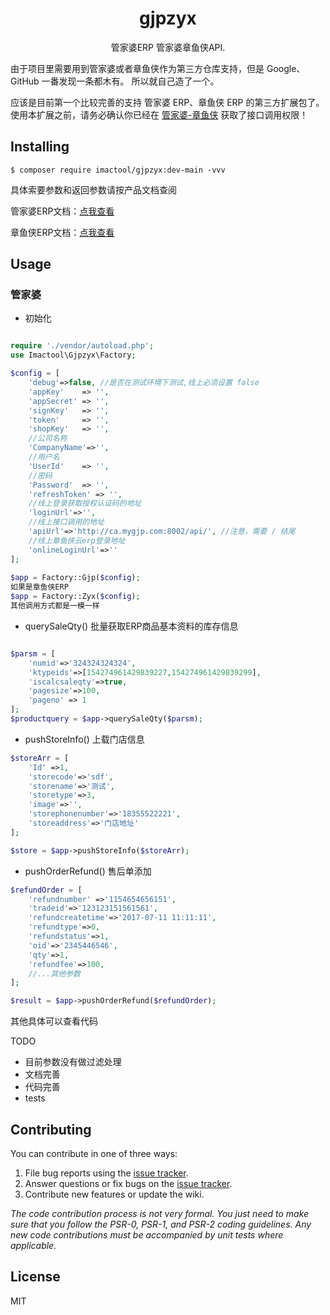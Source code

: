 <h1 align="center"> gjpzyx </h1>

<p align="center"> 管家婆ERP 管家婆章鱼侠API.</p>
由于项目里需要用到管家婆或者章鱼侠作为第三方仓库支持，但是 Google、GitHub 一番发现一条都木有。
所以就自己造了一个。

应该是目前第一个比较完善的支持 管家婆 ERP、章鱼侠 ERP 的第三方扩展包了。
使用本扩展之前，请务必确认你已经在 [管家婆-章鱼侠](http://help.mygjp.com/pages/viewpage.action?pageId=48660739) 获取了接口调用权限！


## Installing

```shell
$ composer require imactool/gjpzyx:dev-main -vvv
```

具体索要参数和返回参数请按产品文档查阅

管家婆ERP文档：[点我查看](http://help.mygjp.com/pages/viewpage.action?pageId=48660745)

章鱼侠ERP文档：[点我查看](http://help.zhangyuxia.com.cn/pages/viewpage.action?pageId=48660745)

## Usage

### 管家婆

- 初始化

```php

require './vendor/autoload.php';
use Imactool\Gjpzyx\Factory;

$config = [
    'debug'=>false, //是否在测试环境下测试,线上必须设置 false
    'appKey' 	=> '',
    'appSecret' => '',
    'signKey'   => '',
    'token'		=> '',
    'shopKey'	=> '',
    //公司名称
    'CompanyName'=>'',
    //用户名
    'UserId'	=> '',
    //密码
    'Password'	=> '',
    'refreshToken' => '',
    //线上登录获取授权认证码的地址
    'loginUrl'=>'',
    //线上接口调用的地址
    'apiUrl'=>'http://ca.mygjp.com:8002/api/', //注意，需要 / 结尾
    //线上章鱼侠云erp登录地址
    'onlineLoginUrl'=>''
];
 
$app = Factory::Gjp($config);
如果是章鱼侠ERP
$app = Factory::Zyx($config);
其他调用方式都是一模一样
```
   
- querySaleQty() 批量获取ERP商品基本资料的库存信息 

```php

$parsm = [
    'numid'=>'324324324324',
    'ktypeids'=>[154274961429839227,154274961429839299],
    'iscalcsaleqty'=>true,
    'pagesize'=>100,
    'pageno' => 1
];
$productquery = $app->querySaleQty($parsm);


```

- pushStoreInfo() 上载门店信息

```php
$storeArr = [
	'Id' =>1,
	'storecode'=>'sdf',
	'storename'=>'测试',
	'storetype'=>3,
	'image'=>'',
	'storephonenumber'=>'18355522221',
	'storeaddress'=>'门店地址'
];

$store = $app->pushStoreInfo($storeArr);

```

- pushOrderRefund()  售后单添加

```php
$refundOrder = [
	'refundnumber' =>'1154654656151',
	'tradeid'=>'123123151561561',
	'refundcreatetime'=>'2017-07-11 11:11:11',
	'refundtype'=>0,
	'refundstatus'=>1,
	'oid'=>'2345446546',
	'qty'=>1,
    'refundfee'=>100,
    //...其他参数
];

$result = $app->pushOrderRefund($refundOrder);

```
    
其他具体可以查看代码

TODO

- 目前参数没有做过滤处理
- 文档完善
- 代码完善
- tests


## Contributing

You can contribute in one of three ways:

1. File bug reports using the [issue tracker](https://github.com/imactool/gjpzyx/issues).
2. Answer questions or fix bugs on the [issue tracker](https://github.com/imactool/gjpzyx/issues).
3. Contribute new features or update the wiki.

_The code contribution process is not very formal. You just need to make sure that you follow the PSR-0, PSR-1, and PSR-2 coding guidelines. Any new code contributions must be accompanied by unit tests where applicable._

## License

MIT